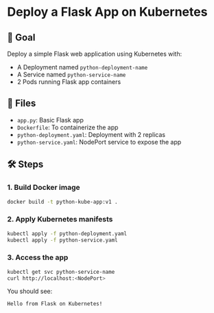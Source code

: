 # Deploy a Flask App on Kubernetes

## 🧠 Goal

Deploy a simple Flask web application using Kubernetes with:

* A Deployment named `python-deployment-name`
* A Service named `python-service-name`
* 2 Pods running Flask app containers

## 📁 Files

* `app.py`: Basic Flask app
* `Dockerfile`: To containerize the app
* `python-deployment.yaml`: Deployment with 2 replicas
* `python-service.yaml`: NodePort service to expose the app

## 🛠️ Steps

### 1. Build Docker image

```bash
docker build -t python-kube-app:v1 .
```

### 2. Apply Kubernetes manifests

```bash
kubectl apply -f python-deployment.yaml
kubectl apply -f python-service.yaml
```

### 3. Access the app

```bash
kubectl get svc python-service-name
curl http://localhost:<NodePort>
```

You should see:

```
Hello from Flask on Kubernetes!
```
